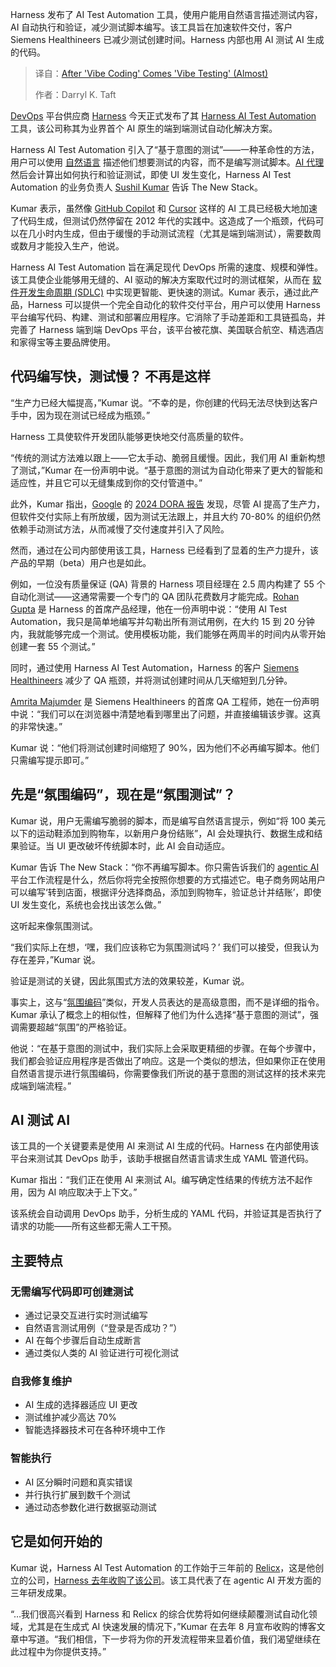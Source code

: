 
<!--
title: “Vibe Coding”之后是“Vibe Testing”（快来了）
cover: https://cdn.thenewstack.io/media/2025/06/83b11cf5-ubaid-e-alyafizi-kcoi36xl29y-unsplash.jpg
summary: Harness 发布了 AI Test Automation 工具，使用户能用自然语言描述测试内容，AI 自动执行和验证，减少测试脚本编写。该工具旨在加速软件交付，客户 Siemens Healthineers 已减少测试创建时间。Harness 内部也用 AI 测试 AI 生成的代码。
-->

Harness 发布了 AI Test Automation 工具，使用户能用自然语言描述测试内容，AI 自动执行和验证，减少测试脚本编写。该工具旨在加速软件交付，客户 Siemens Healthineers 已减少测试创建时间。Harness 内部也用 AI 测试 AI 生成的代码。

> 译自：[After 'Vibe Coding' Comes 'Vibe Testing' (Almost)](https://thenewstack.io/after-vibe-coding-comes-vibe-testing-almost/)
> 
> 作者：Darryl K. Taft

[DevOps](https://thenewstack.io/devops/) 平台供应商 [Harness](https://www.harness.io/) 今天正式发布了其 [Harness AI Test Automation](https://www.harness.io/products/ai-test-automation) 工具，该公司称其为业界首个 AI 原生的端到端测试自动化解决方案。

Harness AI Test Automation 引入了“基于意图的测试”——一种革命性的方法，用户可以使用 [自然语言](https://thenewstack.io/can-english-dethrone-python-as-top-programming-language/) 描述他们想要测试的内容，而不是编写测试脚本。[AI 代理](https://thenewstack.io/ai-agents-a-comprehensive-introduction-for-developers/) 然后会计算出如何执行和验证测试，即使 UI 发生变化，Harness AI Test Automation 的业务负责人 [Sushil Kumar](https://www.linkedin.com/in/sushil-kumar-343780/) 告诉 The New Stack。

Kumar 表示，虽然像 [GitHub Copilot](https://thenewstack.io/github-copilot-a-powerful-controversial-autocomplete-for-developers/) 和 [Cursor](https://thenewstack.io/using-cursor-ai-as-part-of-your-development-workflow/) 这样的 AI 工具已经极大地加速了代码生成，但测试仍然停留在 2012 年代的实践中。这造成了一个瓶颈，代码可以在几小时内生成，但由于缓慢的手动测试流程（尤其是端到端测试），需要数周或数月才能投入生产，他说。

Harness AI Test Automation 旨在满足现代 DevOps 所需的速度、规模和弹性。该工具使企业能够用无缝的、AI 驱动的解决方案取代过时的测试框架，从而在 [软件开发生命周期 (SDLC)](https://thenewstack.io/how-ai-is-reshaping-the-software-development-life-cycle/) 中实现更智能、更快速的测试。Kumar 表示，通过此产品，Harness 可以提供一个完全自动化的软件交付平台，用户可以使用 Harness 平台编写代码、构建、测试和部署应用程序。它消除了手动差距和工具链孤岛，并完善了 Harness 端到端 DevOps 平台，该平台被花旗、美国联合航空、精选酒店和家得宝等主要品牌使用。

## 代码编写快，测试慢？ 不再是这样

“生产力已经大幅提高，”Kumar 说。“不幸的是，你创建的代码无法尽快到达客户手中，因为现在测试已经成为瓶颈。”

Harness 工具使软件开发团队能够更快地交付高质量的软件。

“传统的测试方法难以跟上——它太手动、脆弱且缓慢。因此，我们用 AI 重新构想了测试，”Kumar 在一份声明中说。“基于意图的测试为自动化带来了更大的智能和适应性，并且它可以无缝集成到你的交付管道中。”

此外，Kumar 指出，[Google](https://cloud.google.com/?utm_content=inline+mention) 的 [2024 DORA 报告](https://dora.dev/research/2024/dora-report/) 发现，尽管 AI 提高了生产力，但软件交付实际上有所放缓，因为测试无法跟上，并且大约 70-80% 的组织仍然依赖手动测试方法，从而减慢了交付速度并引入了风险。

然而，通过在公司内部使用该工具，Harness 已经看到了显着的生产力提升，该产品的早期（beta）用户也是如此。

例如，一位没有质量保证 (QA) 背景的 Harness 项目经理在 2.5 周内构建了 55 个自动化测试——这通常需要一个专门的 QA 团队花费数月才能完成。[Rohan Gupta](https://www.linkedin.com/in/swarnendurohan-gupta/) 是 Harness 的首席产品经理，他在一份声明中说：“使用 AI Test Automation，我只是简单地编写并勾勒出所有测试用例，在大约 15 到 20 分钟内，我就能够完成一个测试。使用模板功能，我们能够在两周半的时间内从零开始创建一套 55 个测试。”

同时，通过使用 Harness AI Test Automation，Harness 的客户 [Siemens Healthineers](https://www.siemens-healthineers.com/) 减少了 QA 瓶颈，并将测试创建时间从几天缩短到几分钟。

[Amrita Majumder](https://www.linkedin.com/in/amritamajumder/?originalSubdomain=in) 是 Siemens Healthineers 的首席 QA 工程师，她在一份声明中说：“我们可以在浏览器中清楚地看到哪里出了问题，并直接编辑该步骤。这真的非常快速。”

Kumar 说：“他们将测试创建时间缩短了 90%，因为他们不必再编写脚本。他们只需编写提示即可。”

## 先是“氛围编码”，现在是“氛围测试”？

Kumar 说，用户无需编写脆弱的脚本，而是编写自然语言提示，例如“将 100 美元以下的运动鞋添加到购物车，以新用户身份结账”，AI 会处理执行、数据生成和结果验证。当 UI 更改破坏传统脚本时，此 AI 会自动适应。

Kumar 告诉 The New Stack：“你不再编写脚本。你只需告诉我们的 [agentic AI](https://thenewstack.io/agentic-ai-the-missing-piece-in-platform-engineering/) 平台工作流程是什么，然后你将完全按照你想要的方式描述它。电子商务网站用户可以编写‘转到店面，根据评分选择商品，添加到购物车，验证总计并结账’，即使 UI 发生变化，系统也会找出该怎么做。”

这听起来像氛围测试。

“我们实际上在想，‘嘿，我们应该称它为氛围测试吗？’ 我们可以接受，但我认为存在差异，”Kumar 说。

验证是测试的关键，因此氛围式方法的效果较差，Kumar 说。

事实上，这与“[氛围编码](https://thenewstack.io/vibe-coding-where-everyone-can-speak-computer-programming/)”类似，开发人员表达的是高级意图，而不是详细的指令。Kumar 承认了概念上的相似性，但解释了他们为什么选择“基于意图的测试”，强调需要超越“氛围”的严格验证。

他说：“在基于意图的测试中，我们实际上会采取更精细的步骤。在每个步骤中，我们都会验证应用程序是否做出了响应。这是一个类似的想法，但如果你正在使用自然语言提示进行氛围编码，你需要像我们所说的基于意图的测试这样的技术来完成端到端流程。”

## AI 测试 AI

该工具的一个关键要素是使用 AI 来测试 AI 生成的代码。Harness 在内部使用该平台来测试其 DevOps 助手，该助手根据自然语言请求生成 YAML 管道代码。

Kumar 指出：“我们正在使用 AI 来测试 AI。编写确定性结果的传统方法不起作用，因为 AI 响应取决于上下文。”

该系统会自动调用 DevOps 助手，分析生成的 YAML 代码，并验证其是否执行了请求的功能——所有这些都无需人工干预。

## 主要特点

### **无需编写代码即可创建测试**

* 通过记录交互进行实时测试编写
* 自然语言测试用例（“登录是否成功？”）
* AI 在每个步骤后自动生成断言
* 通过类似人类的 AI 验证进行可视化测试

### **自我修复维护**

* AI 生成的选择器适应 UI 更改
* 测试维护减少高达 70%
* 智能选择器技术可在各种环境中工作

### **智能执行**

* AI 区分瞬时问题和真实错误
* 并行执行扩展到数千个测试
* 通过动态参数化进行数据驱动测试

## 它是如何开始的

Kumar 说，Harness AI Test Automation 的工作始于三年前的 [Relicx](https://relicx.ai/)，这是他创立的公司，[Harness 去年收购了该公司](https://relicx.ai/blogs/exciting-news-announcing-the-next-phase-of-our-journey)。该工具代表了在 agentic AI 开发方面的三年研发成果。

“…我们很高兴看到 Harness 和 Relicx 的综合优势将如何继续颠覆测试自动化领域，尤其是在生成式 AI 快速发展的情况下，”Kumar 在去年 8 月宣布收购的博客文章中写道。“我们相信，下一步将为你的开发流程带来显着价值，我们渴望继续在此过程中为你提供支持。”